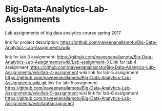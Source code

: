# Big-Data-Analytics-Lab-Assignments
Lab assignments of big data analytics course spring 2017

link for project description: https://github.com/naveenanallamotu/Big-Data-Analytics-Lab-Assignments/wiki

link for lab 3 assignment: https://github.com/naveenanallamotu/Big-Data-Analytics-Lab-Assignments/wiki/Lab-assignment-3
Link for lab 4 assignment https://github.com/naveenanallamotu/Big-Data-Analytics-Lab-Assignments/wiki/lab-4-assignment
wiki link for lab-5 assignment https://github.com/naveenanallamotu/Big-Data-Analytics-Lab-Assignments.wiki.git
link for lab-5 assignment https://github.com/naveenanallamotu/Big-Data-Analytics-Lab-Assignments/wiki/lab-5-assignment 
wiki link for lab-6 assignment https://github.com/naveenanallamotu/Big-Data-Analytics-Lab-Assignments/wiki/lab6assignment
